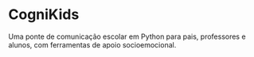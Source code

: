# CogniKids
Uma ponte de comunicação escolar em Python para pais, professores e alunos, com ferramentas de apoio socioemocional.
